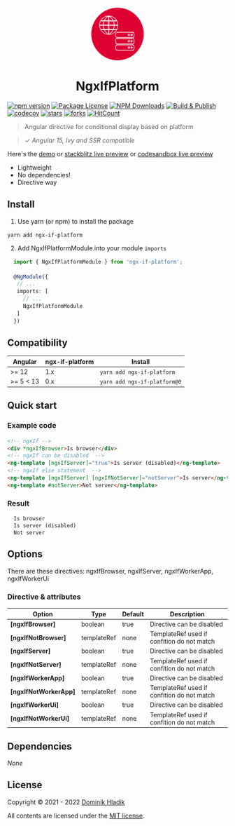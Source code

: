 <p align="center">
  <a href="https://github.com/Celtian/ngx-if-platform" target="blank"><img src="assets/logo.svg?sanitize=true" alt="" width="120"></a>
  <h1 align="center">NgxIfPlatform</h1>
</p>

[![npm version](https://badge.fury.io/js/ngx-if-platform.svg)](https://badge.fury.io/js/ngx-if-platform)
[![Package License](https://img.shields.io/npm/l/ngx-if-platform.svg)](https://www.npmjs.com/ngx-if-platform)
[![NPM Downloads](https://img.shields.io/npm/dm/ngx-if-platform.svg)](https://www.npmjs.com/ngx-if-platform)
[![Build & Publish](https://github.com/celtian/ngx-if-platform/workflows/Build%20&%20Publish/badge.svg)](https://github.com/celtian/ngx-if-platform/actions)
[![codecov](https://codecov.io/gh/Celtian/ngx-if-platform/branch/master/graph/badge.svg?token=1IRUKIKM0D)](https://codecov.io/gh/celtian/ngx-if-platform/)
[![stars](https://badgen.net/github/stars/celtian/ngx-if-platform)](https://github.com/celtian/ngx-if-platform/)
[![forks](https://badgen.net/github/forks/celtian/ngx-if-platform)](https://github.com/celtian/ngx-if-platform/)
[![HitCount](http://hits.dwyl.com/celtian/ngx-if-platform.svg)](http://hits.dwyl.com/celtian/ngx-if-platform)

> Angular directive for conditional display based on platform

> ✓ _Angular 15, Ivy and SSR compatible_

Here's the [demo](http://celtian.github.io/ngx-if-platform/) or [stackblitz live preview](https://stackblitz.com/edit/ngx-if-platform) or [codesandbox live preview](https://codesandbox.io/s/ngx-if-platform-dgtck)

- Lightweight
- No dependencies!
- Directive way

## Install

1. Use yarn (or npm) to install the package

```terminal
yarn add ngx-if-platform
```

2. Add NgxIfPlatformModule into your module `imports`

```typescript
  import { NgxIfPlatformModule } from 'ngx-if-platform';

  @NgModule({
   // ...
   imports: [
     // ...
     NgxIfPlatformModule
   ]
  })
```

## Compatibility

| Angular   | ngx-if-platform | Install                      |
| --------- | --------------- | ---------------------------- |
| >= 12     | 1.x             | `yarn add ngx-if-platform`   |
| >= 5 < 13 | 0.x             | `yarn add ngx-if-platform@0` |

## Quick start

### Example code

```html
<!-- ngxIf -->
<div *ngxIfBrowser>Is browser</div>
<!-- ngxIf can be disabled  -->
<ng-template [ngxIfServer]="true">Is server (disabled)</ng-template>
<!-- ngxIf else statement  -->
<ng-template [ngxIfServer] [ngxIfNotServer]="notServer">Is server</ng-template>
<ng-template #notServer>Not server</ng-template>
```

### Result

```code
  Is browser
  Is server (disabled)
  Not server
```

## Options

There are these directives: ngxIfBrowser, ngxIfServer, ngxIfWorkerApp, ngxIfWorkerUi

### Directive & attributes

| Option                  | Type        | Default | Description                                |
| ----------------------- | ----------- | ------- | ------------------------------------------ |
| **[ngxIfBrowser]**      | boolean     | true    | Directive can be disabled                  |
| **[ngxIfNotBrowser]**   | templateRef | none    | TemplateRef used if confition do not match |
| **[ngxIfServer]**       | boolean     | true    | Directive can be disabled                  |
| **[ngxIfNotServer]**    | templateRef | none    | TemplateRef used if confition do not match |
| **[ngxIfWorkerApp]**    | boolean     | true    | Directive can be disabled                  |
| **[ngxIfNotWorkerApp]** | templateRef | none    | TemplateRef used if confition do not match |
| **[ngxIfWorkerUi]**     | boolean     | true    | Directive can be disabled                  |
| **[ngxIfNotWorkerUi]**  | templateRef | none    | TemplateRef used if confition do not match |

## Dependencies

_None_

## License

Copyright &copy; 2021 - 2022 [Dominik Hladik](https://github.com/Celtian)

All contents are licensed under the [MIT license].

[mit license]: LICENSE
